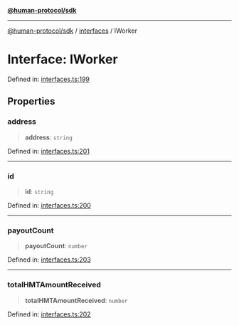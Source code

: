 [**@human-protocol/sdk**](../../README.md)

***

[@human-protocol/sdk](../../modules.md) / [interfaces](../README.md) / IWorker

# Interface: IWorker

Defined in: [interfaces.ts:199](https://github.com/humanprotocol/human-protocol/blob/e2535128eb5f5be411c1a30e3ae041b00d889adf/packages/sdk/typescript/human-protocol-sdk/src/interfaces.ts#L199)

## Properties

### address

> **address**: `string`

Defined in: [interfaces.ts:201](https://github.com/humanprotocol/human-protocol/blob/e2535128eb5f5be411c1a30e3ae041b00d889adf/packages/sdk/typescript/human-protocol-sdk/src/interfaces.ts#L201)

***

### id

> **id**: `string`

Defined in: [interfaces.ts:200](https://github.com/humanprotocol/human-protocol/blob/e2535128eb5f5be411c1a30e3ae041b00d889adf/packages/sdk/typescript/human-protocol-sdk/src/interfaces.ts#L200)

***

### payoutCount

> **payoutCount**: `number`

Defined in: [interfaces.ts:203](https://github.com/humanprotocol/human-protocol/blob/e2535128eb5f5be411c1a30e3ae041b00d889adf/packages/sdk/typescript/human-protocol-sdk/src/interfaces.ts#L203)

***

### totalHMTAmountReceived

> **totalHMTAmountReceived**: `number`

Defined in: [interfaces.ts:202](https://github.com/humanprotocol/human-protocol/blob/e2535128eb5f5be411c1a30e3ae041b00d889adf/packages/sdk/typescript/human-protocol-sdk/src/interfaces.ts#L202)
